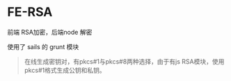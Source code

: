 # FE-RSA
前端 RSA加密，后端node 解密

使用了 sails 的 grunt 模块

>在线生成密钥对，有pkcs#1与pkcs#8两种选择，由于有js RSA模块，使用pkcs#1格式生成公钥和私钥。
